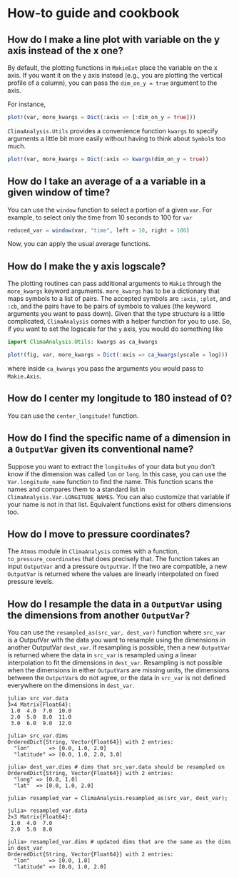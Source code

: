 # How-to guide and cookbook

## How do I make a line plot with variable on the y axis instead of the x one?

By default, the plotting functions in `MakieExt` place the variable on the
x axis. If you want it on the y axis instead (e.g., you are plotting the
vertical profile of a column), you can pass the `dim_on_y = true` argument to
the axis.

For instance,
```julia
plot!(var, more_kwargs = Dict(:axis => [:dim_on_y = true]))
```

`ClimaAnalysis.Utils` provides a convenience function `kwargs` to specify
arguments a little bit more easily without having to think about `Symbol`s too
much.
```julia
plot!(var, more_kwargs = Dict(:axis => kwargs(dim_on_y = true))
```

## How do I take an average of a a variable in a given window of time?

You can use the `window` function to select a portion of a given `var`. For
example, to select only the time from 10 seconds to 100 for `var`

```julia
reduced_var = window(var, "time", left = 10, right = 100)
```

Now, you can apply the usual average functions.

## How do I make the y axis logscale?

The plotting routines can pass additional arguments to `Makie` through the
`more_kwargs` keyword arguments. `more_kwargs` has to be a dictionary that maps
symbols to a list of pairs. The accepted symbols are `:axis`, `:plot`, and
`:cb`, and the pairs have to be pairs of symbols to values (the keyword
arguments you want to pass down). Given that the type structure is a little
complicated, `ClimaAnalysis` comes with a helper function for you to use. So, if
you want to set the logscale for the `y` axis, you would do something like
```julia
import ClimaAnalysis.Utils: kwargs as ca_kwargs

plot!(fig, var, more_kwargs = Dict(:axis => ca_kwargs(yscale = log)))
```
where inside `ca_kwargs` you pass the arguments you would pass to `Makie.Axis`.

## How do I center my longitude to 180 instead of 0?

You can use the `center_longitude!` function.

## How do I find the specific name of a dimension in a `OutputVar` given its conventional name?

Suppose you want to extract the `longitudes` of your data but you don't know if
the dimension was called `lon` or `long`. In this case, you can use the
`Var.longitude_name` function to find the name. This function scans the names
and compares them to a standard list in `ClimaAnalysis.Var.LONGITUDE_NAMES`.
You can also customize that variable if your name is not in that list.
Equivalent functions exist for others dimensions too.

## How do I move to pressure coordinates?

The `Atmos` module in `ClimaAnalysis` comes with a function,
`to_pressure_coordinates` that does precisely that. The function takes an input
`OutputVar` and a pressure `OutputVar`. If the two are compatible, a new
`OutputVar` is returned where the values are linearly interpolated on fixed
pressure levels.

## How do I resample the data in a `OutputVar` using the dimensions from another `OutputVar`?

You can use the `resampled_as(src_var, dest_var)` function where `src_var` is a
OutputVar with the data you want to resample using the dimensions in another
OutputVar `dest_var`. If resampling is possible, then a new `OutputVar` is
returned where the data in `src_var` is resampled using a linear interpolation
to fit the dimensions in `dest_var`. Resampling is not possible when the
dimensions in either `OutputVar`s are missing units, the dimensions between the
`OutputVar`s do not agree, or the data in `src_var` is not defined everywhere on
the dimensions in `dest_var`.

```@julia resampled_as
julia> src_var.data
3×4 Matrix{Float64}:
 1.0  4.0  7.0  10.0
 2.0  5.0  8.0  11.0
 3.0  6.0  9.0  12.0

julia> src_var.dims
OrderedDict{String, Vector{Float64}} with 2 entries:
  "lon"      => [0.0, 1.0, 2.0]
  "latitude" => [0.0, 1.0, 2.0, 3.0]

julia> dest_var.dims # dims that src_var.data should be resampled on
OrderedDict{String, Vector{Float64}} with 2 entries:
  "long" => [0.0, 1.0]
  "lat"  => [0.0, 1.0, 2.0]

julia> resampled_var = ClimaAnalysis.resampled_as(src_var, dest_var);

julia> resampled_var.data
2×3 Matrix{Float64}:
 1.0  4.0  7.0
 2.0  5.0  8.0

julia> resampled_var.dims # updated dims that are the same as the dims in dest_var
OrderedDict{String, Vector{Float64}} with 2 entries:
  "lon"      => [0.0, 1.0]
  "latitude" => [0.0, 1.0, 2.0]
```

